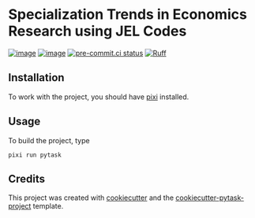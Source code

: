 # Specialization Trends in Economics Research using JEL Codes

[![image](https://readthedocs.org/projects/econ-spec-jel/badge/?version=stable)](https://econ-spec-jel.readthedocs.io/en/stable/?badge=stable)
[![image](https://codecov.io/gh/felixschmitz/econ_spec_jel/branch/main/graph/badge.svg)](https://codecov.io/gh/felixschmitz/econ_spec_jel)
[![pre-commit.ci status](https://results.pre-commit.ci/badge/github/felixschmitz/econ_spec_jel/main.svg)](https://results.pre-commit.ci/latest/github/felixschmitz/econ_spec_jel/main)
[![Ruff](https://img.shields.io/endpoint?url=https://raw.githubusercontent.com/astral-sh/ruff/main/assets/badge/v2.json)](https://github.com/astral-sh/ruff)

## Installation

To work with the project, you should have [pixi](https://pixi.sh/latest/) installed.

## Usage

To build the project, type

```console
pixi run pytask
```

## Credits

This project was created with [cookiecutter](https://github.com/audreyr/cookiecutter)
and the
[cookiecutter-pytask-project](https://github.com/pytask-dev/cookiecutter-pytask-project)
template.
